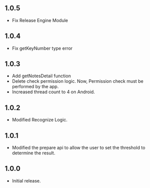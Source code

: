 ## 1.0.5

* Fix Release Engine Module

## 1.0.4

* Fix getKeyNumber type error

## 1.0.3

* Add getNotesDetail function
* Delete check permission logic. Now, Permission check must be performed by the app.
* Increased thread count to 4 on Android.

## 1.0.2

* Modified Recognize Logic.

## 1.0.1

* Modified the prepare api to allow the user to set the threshold to determine the result. 

## 1.0.0

* Initial release.
